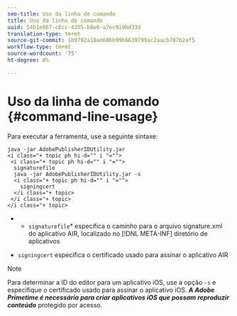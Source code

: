 ```yaml
---
seo-title: Uso da linha de comando
title: Uso da linha de comando
uuid: 54b1e867-c6cc-4355-b8e6-a7ec910bd33d
translation-type: tm+mt
source-git-commit: 1b9792a10ad606b99b6639799ac2aacb707b2af5
workflow-type: tm+mt
source-wordcount: '75'
ht-degree: 0%

---
```



# Uso da linha de comando {#command-line-usage}

Para executar a ferramenta, use a seguinte sintaxe:

```
java -jar AdobePublisherIDUtility.jar 
<i class="+ topic ph hi-d="" i "="">
 <i class="+ topic ph hi-d="" i "="">
  signaturefile 
  java -jar AdobePublisherIDUtility.jar -s 
  <i class="+ topic ph hi-d="" i "="">
    signingcert
  </i class="+ topic>
 </i class="+ topic>
</i class="+ topic>
```

* 
   * `signaturefile`* especifica o caminho para o arquivo signature.xml do aplicativo AIR, localizado no  [!DNL META-INF] diretório de aplicativos

* `signingcert` especifica o certificado usado para assinar o aplicativo AIR

>[!NOTE]
>
>Para determinar a ID do editor para um aplicativo iOS, use a opção `-s` e especifique o certificado usado para assinar o aplicativo iOS. ***A Adobe Primetime é necessária para criar aplicativos iOS que possam reproduzir conteúdo*** protegido por acesso.

